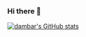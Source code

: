 ### Hi there 👋

<!--
**codekheti/codekheti** is a ✨ _special_ ✨ repository because its `README.md` (this file) appears on your GitHub profile.

Here are some ideas to get you started:

- 🔭 I’m currently working on ...
- 🌱 I’m currently learning ...
- 👯 I’m looking to collaborate on ...
- 🤔 I’m looking for help with ...
- 💬 Ask me about ...
- 📫 How to reach me: ...
- 😄 Pronouns: ...
- ⚡ Fun fact: ...
-->
[![dambar's GitHub stats](https://github-readme-stats.vercel.app/api?username=codekheti&count_private=true)](https://github.com/codekheti/github-readme-stats)
